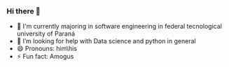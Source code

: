 ### Hi there 👋

- 🌱 I'm currently majoring in software engineering in federal tecnological university of Paraná
- 🤔 I’m looking for help with  Data science and python in general
- 😄 Pronouns: him\his
- ⚡ Fun fact: Amogus

